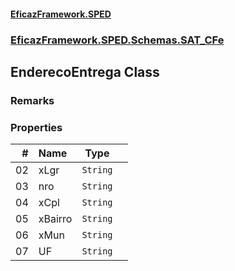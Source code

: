 #### [EficazFramework.SPED](EficazFrameworkSPED.md 'EficazFramework SPED')
### [EficazFramework.SPED.Schemas.SAT_CFe](EficazFramework.SPED.Schemas.SAT_CFe.md 'EficazFramework.SPED.Schemas.SAT_CFe')

## EnderecoEntrega Class

### Remarks
### Properties

| # | Name | Type | |
| ---: | :--- | :---: | :--- |
| 02 | xLgr | `String` |  |
| 03 | nro | `String` |  |
| 04 | xCpl | `String` |  |
| 05 | xBairro | `String` |  |
| 06 | xMun | `String` |  |
| 07 | UF | `String` |  |
